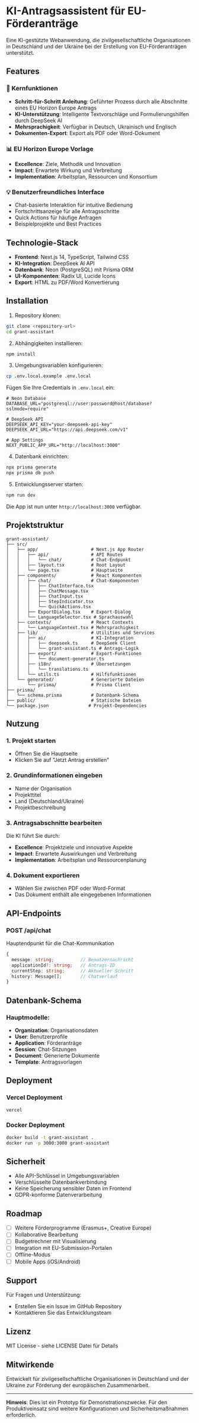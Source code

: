 # KI-Antragsassistent für EU-Förderanträge

Eine KI-gestützte Webanwendung, die zivilgesellschaftliche Organisationen in Deutschland und der Ukraine bei der Erstellung von EU-Förderanträgen unterstützt.

## Features

### 🎯 Kernfunktionen
- **Schritt-für-Schritt Anleitung**: Geführter Prozess durch alle Abschnitte eines EU Horizon Europe Antrags
- **KI-Unterstützung**: Intelligente Textvorschläge und Formulierungshilfen durch DeepSeek AI
- **Mehrsprachigkeit**: Verfügbar in Deutsch, Ukrainisch und Englisch
- **Dokumenten-Export**: Export als PDF oder Word-Dokument

### 📊 EU Horizon Europe Vorlage
- **Excellence**: Ziele, Methodik und Innovation
- **Impact**: Erwartete Wirkung und Verbreitung
- **Implementation**: Arbeitsplan, Ressourcen und Konsortium

### 💡 Benutzerfreundliches Interface
- Chat-basierte Interaktion für intuitive Bedienung
- Fortschrittsanzeige für alle Antragsschritte
- Quick Actions für häufige Anfragen
- Beispielprojekte und Best Practices

## Technologie-Stack

- **Frontend**: Next.js 14, TypeScript, Tailwind CSS
- **KI-Integration**: DeepSeek AI API
- **Datenbank**: Neon (PostgreSQL) mit Prisma ORM
- **UI-Komponenten**: Radix UI, Lucide Icons
- **Export**: HTML zu PDF/Word Konvertierung

## Installation

1. Repository klonen:
```bash
git clone <repository-url>
cd grant-assistant
```

2. Abhängigkeiten installieren:
```bash
npm install
```

3. Umgebungsvariablen konfigurieren:
```bash
cp .env.local.example .env.local
```

Fügen Sie Ihre Credentials in `.env.local` ein:
```env
# Neon Database
DATABASE_URL="postgresql://user:password@host/database?sslmode=require"

# DeepSeek API
DEEPSEEK_API_KEY="your-deepseek-api-key"
DEEPSEEK_API_URL="https://api.deepseek.com/v1"

# App Settings
NEXT_PUBLIC_APP_URL="http://localhost:3000"
```

4. Datenbank einrichten:
```bash
npx prisma generate
npx prisma db push
```

5. Entwicklungsserver starten:
```bash
npm run dev
```

Die App ist nun unter `http://localhost:3000` verfügbar.

## Projektstruktur

```
grant-assistant/
├── src/
│   ├── app/                    # Next.js App Router
│   │   ├── api/                # API Routes
│   │   │   └── chat/           # Chat-Endpunkt
│   │   ├── layout.tsx          # Root Layout
│   │   └── page.tsx            # Hauptseite
│   ├── components/             # React Komponenten
│   │   ├── chat/               # Chat-Komponenten
│   │   │   ├── ChatInterface.tsx
│   │   │   ├── ChatMessage.tsx
│   │   │   ├── ChatInput.tsx
│   │   │   ├── StepIndicator.tsx
│   │   │   └── QuickActions.tsx
│   │   ├── ExportDialog.tsx    # Export-Dialog
│   │   └── LanguageSelector.tsx # Sprachauswahl
│   ├── contexts/               # React Contexts
│   │   └── LanguageContext.tsx # Mehrsprachigkeit
│   ├── lib/                    # Utilities und Services
│   │   ├── ai/                 # KI-Integration
│   │   │   ├── deepseek.ts     # DeepSeek Client
│   │   │   └── grant-assistant.ts # Antrags-Logik
│   │   ├── export/             # Export-Funktionen
│   │   │   └── document-generator.ts
│   │   ├── i18n/               # Übersetzungen
│   │   │   └── translations.ts
│   │   └── utils.ts            # Hilfsfunktionen
│   └── generated/              # Generierte Dateien
│       └── prisma/             # Prisma Client
├── prisma/
│   └── schema.prisma           # Datenbank-Schema
├── public/                     # Statische Dateien
└── package.json               # Projekt-Dependencies
```

## Nutzung

### 1. Projekt starten
- Öffnen Sie die Hauptseite
- Klicken Sie auf "Jetzt Antrag erstellen"

### 2. Grundinformationen eingeben
- Name der Organisation
- Projekttitel
- Land (Deutschland/Ukraine)
- Projektbeschreibung

### 3. Antragsabschnitte bearbeiten
Die KI führt Sie durch:
- **Excellence**: Projektziele und innovative Aspekte
- **Impact**: Erwartete Auswirkungen und Verbreitung
- **Implementation**: Arbeitsplan und Ressourcenplanung

### 4. Dokument exportieren
- Wählen Sie zwischen PDF oder Word-Format
- Das Dokument enthält alle eingegebenen Informationen

## API-Endpoints

### POST /api/chat
Hauptendpunkt für die Chat-Kommunikation

```typescript
{
  message: string;          // Benutzernachricht
  applicationId?: string;   // Antrags-ID
  currentStep: string;      // Aktueller Schritt
  history: Message[];       // Chatverlauf
}
```

## Datenbank-Schema

### Hauptmodelle:
- **Organization**: Organisationsdaten
- **User**: Benutzerprofile
- **Application**: Förderanträge
- **Session**: Chat-Sitzungen
- **Document**: Generierte Dokumente
- **Template**: Antragsvorlagen

## Deployment

### Vercel Deployment
```bash
vercel
```

### Docker Deployment
```bash
docker build -t grant-assistant .
docker run -p 3000:3000 grant-assistant
```

## Sicherheit

- Alle API-Schlüssel in Umgebungsvariablen
- Verschlüsselte Datenbankverbindung
- Keine Speicherung sensibler Daten im Frontend
- GDPR-konforme Datenverarbeitung

## Roadmap

- [ ] Weitere Förderprogramme (Erasmus+, Creative Europe)
- [ ] Kollaborative Bearbeitung
- [ ] Budgetrechner mit Visualisierung
- [ ] Integration mit EU-Submission-Portalen
- [ ] Offline-Modus
- [ ] Mobile Apps (iOS/Android)

## Support

Für Fragen und Unterstützung:
- Erstellen Sie ein Issue im GitHub Repository
- Kontaktieren Sie das Entwicklungsteam

## Lizenz

MIT License - siehe LICENSE Datei für Details

## Mitwirkende

Entwickelt für zivilgesellschaftliche Organisationen in Deutschland und der Ukraine zur Förderung der europäischen Zusammenarbeit.

---

**Hinweis**: Dies ist ein Prototyp für Demonstrationszwecke. Für den Produktiveinsatz sind weitere Konfigurationen und Sicherheitsmaßnahmen erforderlich.